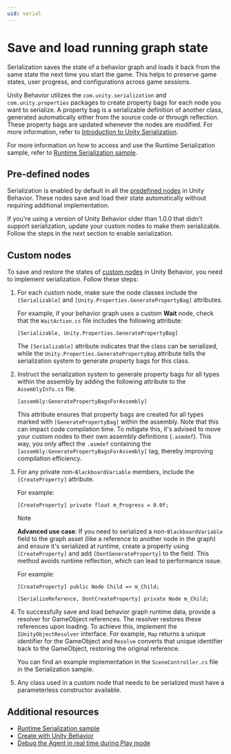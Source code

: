 ```yaml
---
uid: serial
---
```


# Save and load running graph state

Serialization saves the state of a behavior graph and loads it back from the same state the next time you start the game. This helps to preserve game states, user progress, and configurations across game sessions.

Unity Behavior utilizes the `com.unity.serialization` and `com.unity.properties` packages to create property bags for each node you want to serialize. A property bag is a serializable definition of another class, generated automatically either from the source code or through reflection. These property bags are updated whenever the nodes are modified. For more information, refer to [Introduction to Unity Serialization](https://docs.unity3d.com/Packages/com.unity.serialization@3.1/manual/index.html).

For more information on how to access and use the Runtime Serialization sample, refer to [Runtime Serialization sample](xref:serialize-sample).

## Pre-defined nodes

Serialization is enabled by default in all the [predefined nodes](predefined-node.md) in Unity Behavior. These nodes save and load their state automatically without requiring additional implementation.

If you're using a version of Unity Behavior older than 1.0.0 that didn't support serialization, update your custom nodes to make them serializable. Follow the steps in the next section to enable serialization.

## Custom nodes

To save and restore the states of [custom nodes](create-custom-node.md) in Unity Behavior, you need to implement serialization. Follow these steps:

1. For each custom node, make sure the node classes include the `[Serializable]` and `[Unity.Properties.GeneratePropertyBag]` attributes.

    For example, if your behavior graph uses a custom **Wait** node, check that the `WaitAction.cs` file includes the following attribute:

    ```
    [Serializable, Unity.Properties.GeneratePropertyBag]
    ```

    The `[Serializable]` attribute indicates that the class can be serialized, while the `Unity.Properties.GeneratePropertyBag` attribute tells the serialization system to generate property bags for this class.

2. Instruct the serialization system to generate property bags for all types within the assembly by adding the following attribute to the `AssemblyInfo.cs` file.

    ```
    [assembly:GeneratePropertyBagsForAssembly]
    ```

    This attribute ensures that property bags are created for all types marked with `[GeneratePropertyBag]` within the assembly. Note that this can impact code compilation time. To mitigate this, it's advised to move your custom nodes to their own assembly definitions (`.asmdef`). This way, you only affect the `.asmdef` containing the `[assembly:GeneratePropertyBagsForAssembly]` tag, thereby improving compilation efficiency.

3. For any private non-`BlackboardVariable` members, include the `[CreateProperty]` attribute.

   For example:

   ```
   [CreateProperty] private float m_Progress = 0.0f;
   ```

   > [!NOTE]
   > **Advanced use case**: If you need to serialized a non-`BlackboardVariable` field to the graph asset (like a reference to another node in the graph) and ensure it's serialized at runtime, create a property using `[CreateProperty]` and add `[DontGenerateProperty]` to the field. This method avoids runtime reflection, which can lead to performance issue.

    For example:

      ```
      [CreateProperty] public Node Child => m_Child;

      [SerializeReference, DontCreateProperty] private Node m_Child;
      ```

4. To successfully save and load behavior graph runtime data, provide a resolver for GameObject references. The resolver restores these references upon loading. To achieve this, implement the `IUnityObjectResolver` interface. For example, `Map` returns a unique identifier for the GameObject and `Resolve` converts that unique identifier back to the GameObject, restoring the original reference.

   You can find an example implementation in the `SceneController.cs` file in the Serialization sample.

5. Any class used in a custom node that needs to be serialized must have a parameterless constructor available.

## Additional resources

* [Runtime Serialization sample](xref:serialize-sample)
* [Create with Unity Behavior](get-started.md)
* [Debug the Agent in real time during Play mode](debug.md)
